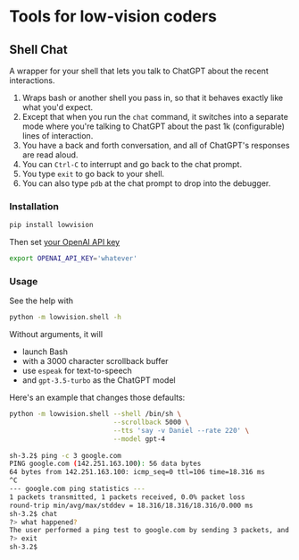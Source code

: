 # Tools for low-vision coders

## Shell Chat

A wrapper for your shell that lets you talk to ChatGPT about the recent interactions.

1. Wraps bash or another shell you pass in, so that it behaves exactly like what you'd expect.
2. Except that when you run the `chat` command, it switches into a separate mode where you're talking to ChatGPT about the past 1k (configurable) lines of interaction.
3. You have a back and forth conversation, and all of ChatGPT's responses are read aloud.
4. You can `Ctrl-C` to interrupt and go back to the chat prompt.
5. You type `exit` to go back to your shell.
6. You can also type `pdb` at the chat prompt to drop into the debugger.

### Installation

```bash
pip install lowvision
```

Then set [your OpenAI API key](https://platform.openai.com/account/api-keys)
```bash
export OPENAI_API_KEY='whatever'
```

### Usage

See the help with 

```bash
python -m lowvision.shell -h
```

Without arguments, it will
- launch Bash
- with a 3000 character scrollback buffer
- use `espeak` for text-to-speech
- and `gpt-3.5-turbo` as the ChatGPT model

Here's an example that changes those defaults:

```bash
python -m lowvision.shell --shell /bin/sh \
                          --scrollback 5000 \
                          --tts 'say -v Daniel --rate 220' \
                          --model gpt-4
                          
sh-3.2$ ping -c 3 google.com
PING google.com (142.251.163.100): 56 data bytes
64 bytes from 142.251.163.100: icmp_seq=0 ttl=106 time=18.316 ms
^C
--- google.com ping statistics ---
1 packets transmitted, 1 packets received, 0.0% packet loss
round-trip min/avg/max/stddev = 18.316/18.316/18.316/0.000 ms
sh-3.2$ chat     
?> what happened?
The user performed a ping test to google.com by sending 3 packets, and received a reply from one packet. The response shows the IP address of google.com and the round-trip time for the packet. The test was interrupted with ^C after receiving one response.
?> exit
sh-3.2$
```

